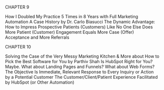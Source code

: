 CHAPTER 9

How I Doubled My Practice 5 Times in 8 Years with Full Marketing Automation A Case History by Dr. Carlo Biasucci
 The Dynamic Advantage: How to Impress Prospective Patients
 (Customers) Like No One Else Does More Patient (Customer) Engagement Equals More Case (Offer)
 Acceptance and More Referrals

CHAPTER 10

Solving the Case of the Very Messy Marketing Kitchen & More about How to Pick the Best Software for You by Parthiv Shah
 Is HubSpot Right for You? Maybe. What about Landing Pages and Funnels? What about Web Forms? The Objective Is Immediate, Relevant Response to Every Inquiry or
 Action by a Potential Customer The Customer/Client/Patient Experience Facilitated by HubSpot (or
 Other Automation)
